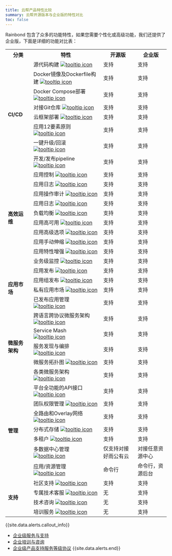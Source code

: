 ```yaml
---
title: 云帮产品特性比较
summary: 云帮开源版本与企业版的特性对比
toc: false
---
```

Rainbond 包含了众多的功能特性，如果您需要个性化或高级功能，我们还提供了企业版，下面是详细的功能对比表：


<table class="comparison-chart">
<tr>
<th>分类</th>
<th>特性</th>
<th>开源版</th>
<th>企业版</th>
</tr>

<tr>
<td rowspan="8">
<b>CI/CD</b>
</td>
<td  class="comparison-chart__feature">源代码构建
<a href="#" data-toggle="tooltip" title="支持Java、PHP、Python、Ruby、Node.js、Golang等语言直接构建">
<img src="{{ 'images/icon_info.svg' | relative_url }}" alt="tooltip icon"></a>
</td>
<td><a class="comparison-chart__link">支持</a></td>
<td><a class="comparison-chart__link">支持</a></td>
</tr>

<tr>
<td  class="comparison-chart__feature">Docker镜像及Dockerfile构建
<a href="#" data-toggle="tooltip" title="支持docker镜像和Dockerfile构建应用
">
<img src="{{ 'images/icon_info.svg' | relative_url }}" alt="tooltip icon"></a>
</td>
<td><a class="comparison-chart__link">支持</a></td>
<td><a class="comparison-chart__link">支持</a></td>
</tr>

<tr>
<td  class="comparison-chart__feature">Docker Compose部署
<a href="#" data-toggle="tooltip" title="兼容docker-compose.yml文件导入的方式创建应用
">
<img src="{{ 'images/icon_info.svg' | relative_url }}" alt="tooltip icon"></a>
</td>
<td><a class="comparison-chart__link">支持</a></td>
<td><a class="comparison-chart__link">支持</a></td>
</tr>

<tr>
<td  class="comparison-chart__feature">对接Git仓库
<a href="#" data-toggle="tooltip" title="支持对接公有和私有Git仓库">
<img src="{{ 'images/icon_info.svg' | relative_url }}" alt="tooltip icon"></a>
</td>
<td><a class="comparison-chart__link">支持</a></td>
<td><a class="comparison-chart__link">支持</a></td>
</tr>

<tr>
<td  class="comparison-chart__feature">云框架部署
<a href="#" data-toggle="tooltip" title="支持好雨云框架一键部署">
<img src="{{ 'images/icon_info.svg' | relative_url }}" alt="tooltip icon"></a>
</td>
<td><a class="comparison-chart__link">支持</a></td>
<td><a class="comparison-chart__link">支持</a></td>
</tr>



<tr>
<td  class="comparison-chart__feature">应用12要素原则
<a href="#" data-toggle="tooltip" title="遵循云原生应用的12要素原则">
<img src="{{ 'images/icon_info.svg' | relative_url }}" alt="tooltip icon"></a>
</td>
<td><a class="comparison-chart__link">支持</a></td>
<td><a class="comparison-chart__link">支持</a></td>
</tr>



<tr>
<td  class="comparison-chart__feature">一键升级/回滚
<a href="#" data-toggle="tooltip" title="支持应用一键升级/回滚，当前业务不间断">
<img src="{{ 'images/icon_info.svg' | relative_url }}" alt="tooltip icon"></a>
</td>
<td><a class="comparison-chart__link">支持</a></td>
<td><a class="comparison-chart__link">支持</a></td>
</tr>



<tr>
<td  class="comparison-chart__feature">开发/发布pipeline
<a href="#" data-toggle="tooltip" title="根据用户使用场景可以灵活定制开发和发布流程">
<img src="{{ 'images/icon_info.svg' | relative_url }}" alt="tooltip icon"></a>
</td>
<td><a class="comparison-chart__link">支持</a></td>
<td><a class="comparison-chart__link">支持</a></td>
</tr>

<tr>
<td rowspan="10">
<b>高效运维</b>
</td>
<td  class="comparison-chart__feature">应用控制
<a href="#" data-toggle="tooltip" title="支持停止、启动、删除等应用控制">
<img src="{{ 'images/icon_info.svg' | relative_url }}" alt="tooltip icon"></a>
</td>
<td><a class="comparison-chart__link">支持</a></td>
<td><a class="comparison-chart__link">支持</a></td>
</tr>

<tr>
<td  class="comparison-chart__feature">应用日志
<a href="#" data-toggle="tooltip" title="提供应用操作日志审计，应用程序日志查看功能">
<img src="{{ 'images/icon_info.svg' | relative_url }}" alt="tooltip icon"></a>
</td>
<td><a class="comparison-chart__link">支持</a></td>
<td><a class="comparison-chart__link">支持</a></td>
</tr>

<tr>
<td  class="comparison-chart__feature">应用操作审计
<a href="#" data-toggle="tooltip" title="提供应用操作日志审计功能">
<img src="{{ 'images/icon_info.svg' | relative_url }}" alt="tooltip icon"></a>
</td>
<td><a class="comparison-chart__link">支持</a></td>
<td><a class="comparison-chart__link">支持</a></td>
</tr>

<tr>
<td  class="comparison-chart__feature">应用日志
<a href="#" data-toggle="tooltip" title="支持应用日志实时输出、查看和打包下载">
<img src="{{ 'images/icon_info.svg' | relative_url }}" alt="tooltip icon"></a>
</td>
<td><a class="comparison-chart__link">支持</a></td>
<td><a class="comparison-chart__link">支持</a></td>
</tr>

<tr>
<td  class="comparison-chart__feature">负载均衡
<a href="#" data-toggle="tooltip" title="应用原生支持负载均衡">
<img src="{{ 'images/icon_info.svg' | relative_url }}" alt="tooltip icon"></a>
</td>
<td><a class="comparison-chart__link">支持</a></td>
<td><a class="comparison-chart__link">支持</a></td>
</tr>

<tr>
<td  class="comparison-chart__feature">应用高可用
<a href="#" data-toggle="tooltip" title="提供单点和多节点服务高可用机制">
<img src="{{ 'images/icon_info.svg' | relative_url }}" alt="tooltip icon"></a>
</td>
<td><a class="comparison-chart__link">支持</a></td>
<td><a class="comparison-chart__link">支持</a></td>
</tr>

<tr>
<td  class="comparison-chart__feature">应用高级选项
<a href="#" data-toggle="tooltip" title="应用支持端口／域名／环境变量／对内对外服务的高级管理选项">
<img src="{{ 'images/icon_info.svg' | relative_url }}" alt="tooltip icon"></a>
</td>
<td><a class="comparison-chart__link">支持</a></td>
<td><a class="comparison-chart__link">支持</a></td>
</tr>

<tr>
<td  class="comparison-chart__feature">应用手动伸缩
<a href="#" data-toggle="tooltip" title="支持应用手动伸缩（垂直、水平）">
<img src="{{ 'images/icon_info.svg' | relative_url }}" alt="tooltip icon"></a>
</td>
<td><a class="comparison-chart__link">支持</a></td>
<td><a class="comparison-chart__link">支持</a></td>
</tr>

<tr>
<td  class="comparison-chart__feature">应用特性增强
<a href="#" data-toggle="tooltip" title="支持微服务架构中的断路器，应用性能分析的特性">
<img src="{{ 'images/icon_info.svg' | relative_url }}" alt="tooltip icon"></a>
</td>
<td><a class="comparison-chart__link">支持</a></td>
<td><a class="comparison-chart__link">支持</a></td>
</tr>

<tr>
<td  class="comparison-chart__feature">业务级监控
<a href="#" data-toggle="tooltip" title="提供实时的业务级监控">
<img src="{{ 'images/icon_info.svg' | relative_url }}" alt="tooltip icon"></a>
</td>
<td><a class="comparison-chart__link">支持</a></td>
<td><a class="comparison-chart__link">支持</a></td>
</tr>

<tr>
<td rowspan="4">
<b>应用市场</b>
</td>
<td  class="comparison-chart__feature">应用发布
<a href="#" data-toggle="tooltip" title="支持发布应用到应用市场">
<img src="{{ 'images/icon_info.svg' | relative_url }}" alt="tooltip icon"></a>
</td>
<td><a class="comparison-chart__link">支持</a></td>
<td><a class="comparison-chart__link">支持</a></td>
</tr>

<tr>
<td  class="comparison-chart__feature">应用组发布
<a href="#" data-toggle="tooltip" title="支持发布一组分布式应用到应用市场">
<img src="{{ 'images/icon_info.svg' | relative_url }}" alt="tooltip icon"></a>
</td>
<td><a class="comparison-chart__link">支持</a></td>
<td><a class="comparison-chart__link">支持</a></td>
</tr>

<tr>
<td  class="comparison-chart__feature">私有应用市场
<a href="#" data-toggle="tooltip" title="支持企业内部私有应用市场，IT部门和其他部门高效衔接">
<img src="{{ 'images/icon_info.svg' | relative_url }}" alt="tooltip icon"></a>
</td>
<td><a class="comparison-chart__link">支持</a></td>
<td><a class="comparison-chart__link">支持</a></td>
</tr>

<tr>
<td  class="comparison-chart__feature">已发布应用管理
<a href="#" data-toggle="tooltip" title="支持对已发布应用进行管理">
<img src="{{ 'images/icon_info.svg' | relative_url }}" alt="tooltip icon"></a>
</td>
<td><a class="comparison-chart__link">支持</a></td>
<td><a class="comparison-chart__link">支持</a></td>
</tr>


<tr>
<td rowspan="5">
<b>微服务架构</b>
</td>
<td  class="comparison-chart__feature">跨语言跨协议微服务架构
<a href="#" data-toggle="tooltip" title="支持跨开发语言和跨协议的微服务架构">
<img src="{{ 'images/icon_info.svg' | relative_url }}" alt="tooltip icon"></a>
</td>
<td><a class="comparison-chart__link">支持</a></td>
<td><a class="comparison-chart__link">支持</a></td>
</tr>

<tr>
<td  class="comparison-chart__feature">Service Mash
<a href="#" data-toggle="tooltip" title="原生支持Service Mash">
<img src="{{ 'images/icon_info.svg' | relative_url }}" alt="tooltip icon"></a>
</td>
<td><a class="comparison-chart__link">支持</a></td>
<td><a class="comparison-chart__link">支持</a></td>
</tr>

<tr>
<td  class="comparison-chart__feature">服务发现与编排
<a href="#" data-toggle="tooltip" title="支持服务自动发现和服务动态编排">
<img src="{{ 'images/icon_info.svg' | relative_url }}" alt="tooltip icon"></a>
</td>
<td><a class="comparison-chart__link">支持</a></td>
<td><a class="comparison-chart__link">支持</a></td>
</tr>

<tr>
<td  class="comparison-chart__feature">微服务拓扑图
<a href="#" data-toggle="tooltip" title="通过整体服务拓扑图快速监控和管理微服务架构">
<img src="{{ 'images/icon_info.svg' | relative_url }}" alt="tooltip icon"></a>
</td>
<td><a class="comparison-chart__link">支持</a></td>
<td><a class="comparison-chart__link">支持</a></td>
</tr>

<tr>
<td  class="comparison-chart__feature">各类微服务架构
<a href="#" data-toggle="tooltip" title="支持Spring Cloud、Dubbo、api gateway等主流微服务架构">
<img src="{{ 'images/icon_info.svg' | relative_url }}" alt="tooltip icon"></a>
</td>
<td><a class="comparison-chart__link">支持</a></td>
<td><a class="comparison-chart__link">支持</a></td>
</tr>

<tr>
<td rowspan="7">
<b>管理</b>
</td>
<td  class="comparison-chart__feature">平台全功能的API接口
<a href="#" data-toggle="tooltip" title="支持平台全功能的REST API接口">
<img src="{{ 'images/icon_info.svg' | relative_url }}" alt="tooltip icon"></a>
</td>
<td><a class="comparison-chart__link">支持</a></td>
<td><a class="comparison-chart__link">支持</a></td>
</tr>

<tr>
<td  class="comparison-chart__feature">团队权限管理
<a href="#" data-toggle="tooltip" title="支持团队内添加多账号，并按角色分权限">
<img src="{{ 'images/icon_info.svg' | relative_url }}" alt="tooltip icon"></a>
</td>
<td><a class="comparison-chart__link">支持</a></td>
<td><a class="comparison-chart__link">支持</a></td>
</tr>

<tr>
<td  class="comparison-chart__feature">全路由和Overlay网络
<a href="#" data-toggle="tooltip" title="提供多种租户网络隔离方案">
<img src="{{ 'images/icon_info.svg' | relative_url }}" alt="tooltip icon"></a>
</td>
<td><a class="comparison-chart__link">支持</a></td>
<td><a class="comparison-chart__link">支持</a></td>
</tr>

<tr>
<td  class="comparison-chart__feature">分布式存储
<a href="#" data-toggle="tooltip" title="支持NAS存储方式，如NFS／GlusterFS">
<img src="{{ 'images/icon_info.svg' | relative_url }}" alt="tooltip icon"></a>
</td>
<td><a class="comparison-chart__link">支持</a></td>
<td><a class="comparison-chart__link">支持</a></td>

<tr>
<td  class="comparison-chart__feature">多租户
<a href="#" data-toggle="tooltip" title="支持多租户的创建与管理">
<img src="{{ 'images/icon_info.svg' | relative_url }}" alt="tooltip icon"></a>
</td>
<td><a class="comparison-chart__link">支持</a></td>
<td><a class="comparison-chart__link">支持</a></td>
</tr>

<tr>
<td  class="comparison-chart__feature">多数据中心管理
<a href="#" data-toggle="tooltip" title="提供多数据中心的资源与应用管理">
<img src="{{ 'images/icon_info.svg' | relative_url }}" alt="tooltip icon"></a>
</td>
<td><span class="support"  style="display: inline;"></span>仅支持对接好雨公有云</td>
<td><a class="comparison-chart__link">对接任意资源中心</a></td>
</tr>

<tr>
<td  class="comparison-chart__feature">应用/资源管理
<a href="#" data-toggle="tooltip" title="支持多租户的创建与管理">
<img src="{{ 'images/icon_info.svg' | relative_url }}" alt="tooltip icon"></a>
</td>
<td><span class="support"  style="display: inline;">命令行</span></td>

<td><a class="comparison-chart__link">命令行，资源后台</a></td>
</tr>

<tr>
<td rowspan="7">
<b>支持</b>
</td>
<td  class="comparison-chart__feature">社区支持
<a href="#" data-toggle="tooltip" title="社区、文档、QQ/微信群">
<img src="{{ 'images/icon_info.svg' | relative_url }}" alt="tooltip icon"></a>
</td>
<td><a class="comparison-chart__link">支持</a></td>
<td><a class="comparison-chart__link">支持</a></td>
</tr>

<tr>
<td  class="comparison-chart__feature">专属技术客服
<a href="#" data-toggle="tooltip" title="根据服务紧急程度提供在线客服、电话及现场支持服务">
<img src="{{ 'images/icon_info.svg' | relative_url }}" alt="tooltip icon"></a>
</td>
<td><span class="support"  style="display: inline;">无</span></td>

<td><a class="comparison-chart__link">支持</a></td>
</tr>

<tr>
<td  class="comparison-chart__feature">技术咨询
<a href="#" data-toggle="tooltip" title="提供企业级咨询服务">
<img src="{{ 'images/icon_info.svg' | relative_url }}" alt="tooltip icon"></a>
</td>
<td><span class="support"  style="display: inline;">无</span></td>

<td><a class="comparison-chart__link">支持</a></td>
</tr>

<tr>
<td  class="comparison-chart__feature">培训服务
<a href="#" data-toggle="tooltip" title="提供企业级培训服务">
<img src="{{ 'images/icon_info.svg' | relative_url }}" alt="tooltip icon"></a>
</td>
<td><span class="support"  style="display: inline;">无</span></td>

<td><a class="comparison-chart__link">支持</a></td>
</tr>
</table>

{{site.data.alerts.callout_info}}
- <a href="support/rainbond-enterprise-support.html" target="_blank">企业级服务与支持</a>
- <a href="support/rainbond-enterprise-training.html" target="_blank">企业培训与咨询</a>
- <a href="support/rainbond-enterprise-sla.html" target="_blank">企业级产品支持服务等级协议</a>
{{site.data.alerts.end}}
